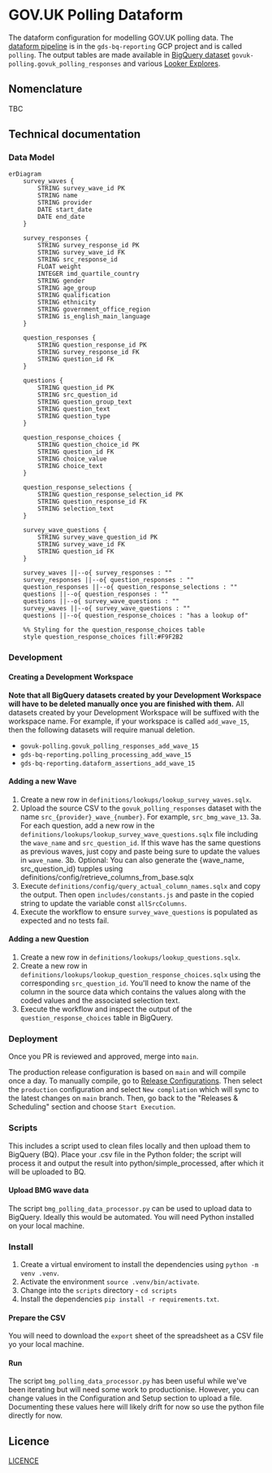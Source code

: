 # GOV.UK Polling Dataform

The dataform configuration for modelling GOV.UK polling data. The [dataform pipeline](https://console.cloud.google.com/bigquery/dataform/locations/europe-west2/repositories/polling/details/workspaces?hl=en&inv=1&invt=Ab5YPA&project=gds-bq-reporting) is in the `gds-bq-reporting` GCP project and is called `polling`.
The output tables are made available in [BigQuery dataset](https://console.cloud.google.com/bigquery?hl=en&inv=1&invt=Ab5WvQ&project=govuk-polling&ws=!1m4!1m3!3m2!1sgovuk-polling!2sgovuk_polling_responses!1m10!1m4!4m3!1sgovuk-polling!2sgovuk_polling_responses!3ssrc_bmg_wave_11!1m4!4m3!1sgovuk-polling!2sgovuk_polling_responses!3ssrc_bmg_wave_13) `govuk-polling.govuk_polling_responses` and various [Looker Explores](https://github.com/alphagov/gds-looker/blob/faf1f66e7d424620557d1c55ee1301f709b98873/models/govuk.model.lkml#L58).

## Nomenclature

TBC

## Technical documentation

### Data Model

```mermaid
erDiagram
    survey_waves {
        STRING survey_wave_id PK
        STRING name
        STRING provider
        DATE start_date
        DATE end_date
    }

    survey_responses {
        STRING survey_response_id PK
        STRING survey_wave_id FK
        STRING src_response_id
        FLOAT weight
        INTEGER imd_quartile_country
        STRING gender
        STRING age_group
        STRING qualification
        STRING ethnicity
        STRING government_office_region
        STRING is_english_main_language
    }

    question_responses {
        STRING question_response_id PK
        STRING survey_response_id FK
        STRING question_id FK
    }

    questions {
        STRING question_id PK
        STRING src_question_id
        STRING question_group_text
        STRING question_text
        STRING question_type
    }

    question_response_choices {
        STRING question_choice_id PK
        STRING question_id FK
        STRING choice_value
        STRING choice_text
    }

    question_response_selections {
        STRING question_response_selection_id PK
        STRING question_response_id FK
        STRING selection_text
    }

    survey_wave_questions {
        STRING survey_wave_question_id PK
        STRING survey_wave_id FK
        STRING question_id FK
    }

    survey_waves ||--o{ survey_responses : ""
    survey_responses ||--o{ question_responses : ""
    question_responses ||--o{ question_response_selections : ""
    questions ||--o{ question_responses : ""
    questions ||--o{ survey_wave_questions : ""
    survey_waves ||--o{ survey_wave_questions : ""
    questions ||--o{ question_response_choices : "has a lookup of"

    %% Styling for the question_response_choices table
    style question_response_choices fill:#F9F2B2
```

### Development

#### Creating a Development Workspace
**Note that all BigQuery datasets created by your Development Workspace will have to be deleted manually once you are finished with them.**
All datasets created by your Development Workspace will be suffixed with the workspace name.
For example, if your workspace is called `add_wave_15`, then the following datasets will require manual deletion.
- `govuk-polling.govuk_polling_responses_add_wave_15`
- `gds-bq-reporting.polling_processing_add_wave_15`
- `gds-bq-reporting.dataform_assertions_add_wave_15`
 

#### Adding a new Wave
1. Create a new row in `definitions/lookups/lookup_survey_waves.sqlx`.
2. Upload the source CSV to the `govuk_polling_responses` dataset with the name `src_{provider}_wave_{number}`. For example, `src_bmg_wave_13`.
3a. For each question, add a new row in the `definitions/lookups/lookup_survey_wave_questions.sqlx` file including the `wave_name` and `src_question_id`.
    If this wave has the same questions as previous waves, just copy and paste being sure to update the values in `wave_name`.
    3b. Optional: You can also generate the {wave_name, src_question_id} tupples using definitions/config/retrieve_columns_from_base.sqlx
4. Execute `definitions/config/query_actual_column_names.sqlx` and copy the output. Then open `includes/constants.js` and paste in the copied string to update the variable const `allSrcColumns`.
5. Execute the workflow to ensure `survey_wave_questions` is populated as expected and no tests fail.

#### Adding a new Question
1. Create a new row in `definitions/lookups/lookup_questions.sqlx`.
2. Create a new row in `definitions/lookups/lookup_question_response_choices.sqlx` using the corresponding `src_question_id`.
You'll need to know the name of the column in the source data which contains the values along with the coded values and the associated selection text.
3. Execute the workflow and inspect the output of the `question_response_choices` table in BigQuery.

### Deployment
Once you PR is reviewed and approved, merge into `main`.

The production release configuration is based on `main` and will compile once a day. To manually compile, go to [Release Configurations](https://console.cloud.google.com/bigquery/dataform/locations/europe-west2/repositories/polling/details/release-scheduling?hl=en&inv=1&invt=Ab1Ofw&project=gds-bq-reporting).
Then select the `production` configuration and select `New compliation` which will sync to the latest changes on `main` branch. Then, go back to the "Releases & Scheduling" section and choose `Start Execution`.

### Scripts

This includes a script used to clean files locally and then upload them to BigQuery (BQ). Place your .csv file in the Python folder; the script will process it and output the result into python/simple_processed, after which it will be uploaded to BQ.

#### Upload BMG wave data
The script `bmg_polling_data_processor.py` can be used to upload data to BigQuery. Ideally this would be automated. You will need Python installed on your local machine.

### Install
1. Create a virtual enviroment to install the dependencies using `python -m venv .venv`.
2. Activate the environment `source .venv/bin/activate`.
3. Change into the `scripts` directory - `cd scripts`
3. Install the dependencies `pip install -r requirements.txt`.

#### Prepare the CSV
You will need to download the `export` sheet of the spreadsheet as a CSV file yo your local machine. 

#### Run
The script `bmg_polling_data_processor.py` has been useful while we've been iterating but will need some work to productionise. However, you can change values in the Configuration and Setup section to upload a file. Documenting these values here will likely drift for now so use the python file directly for now.

## Licence

[LICENCE](LICENSE)
